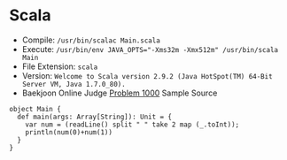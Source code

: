 # Scala

* Compile: `/usr/bin/scalac Main.scala`
* Execute: `/usr/bin/env JAVA_OPTS="-Xms32m -Xmx512m" /usr/bin/scala Main`
* File Extension: `scala`
* Version: `Welcome to Scala version 2.9.2 (Java HotSpot(TM) 64-Bit Server VM, Java 1.7.0_80).`
* Baekjoon Online Judge [Problem 1000](https://www.acmicpc.net/problem/1000) Sample Source
````
object Main {
  def main(args: Array[String]): Unit = {
    var num = (readLine() split " " take 2 map (_.toInt));
    println(num(0)+num(1))
  }
}
````


